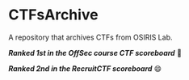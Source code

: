 # CTFsArchive
A repository that archives CTFs from OSIRIS Lab.

**_Ranked 1st in the OffSec course CTF scoreboard_** 🥸

**_Ranked 2nd in the RecruitCTF scoreboard_** 😄
